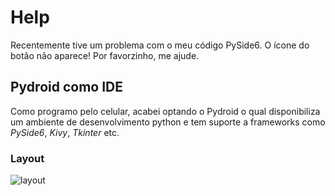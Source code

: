 # Help
Recentemente tive um problema com o meu código PySide6. O ícone do botão não aparece! Por favorzinho, me ajude.

## Pydroid como IDE
Como programo pelo celular, acabei optando o Pydroid o qual disponibiliza um ambiente de desenvolvimento python e tem suporte a frameworks como *PySide6*, *Kivy*, *Tkinter* etc.

### Layout

![layout](./storage/emulated/0/Download/1700392040676.jpg)